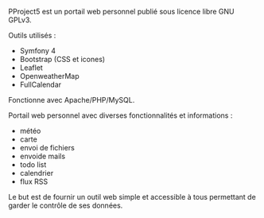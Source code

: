 PProject5 est un portail web personnel publié sous licence libre GNU GPLv3.

Outils utilisés :
- Symfony 4
- Bootstrap (CSS et icones)
- Leaflet
- OpenweatherMap
- FullCalendar

Fonctionne avec Apache/PHP/MySQL.

Portail web personnel avec diverses fonctionnalités et informations :
 - météo
 - carte
 - envoi de fichiers
 - envoide mails
 - todo list
 - calendrier
 - flux RSS

Le but est de fournir un outil web simple et accessible à tous permettant de garder le contrôle de ses données.
